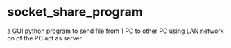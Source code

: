 # socket_share_program
a GUI python program to send file from 1 PC to other PC using LAN network on of the PC act as server
